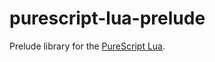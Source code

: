 # purescript-lua-prelude

Prelude library for the [PureScript Lua](https://github.com/Unisay/purescript-lua).
